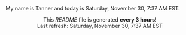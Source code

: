 My name is Tanner and today is Saturday, November 30, 7:37 AM EST.

<p align="center">This <i>README</i> file is generated <b>every 3 hours</b>!</br>Last refresh: Saturday, November 30, 7:37 AM EST<br /></p>
